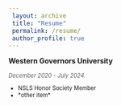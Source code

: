 ```yaml
---
 layout: archive
 title: "Resume"
 permalink: /resume/
 author_profile: true
---
```


<p style="font-weight:bold; border-bottom: 10px transparent;">Western Governors University</p>
<p style="font-size:80%; font-style:italic; opacity:0.7;">December 2020 - July 2024.</p>
<ul style="font-size:80%">
    <li>NSLS Honor Society Member</li>
    <li>*other item*</li>
</ul>

</body>